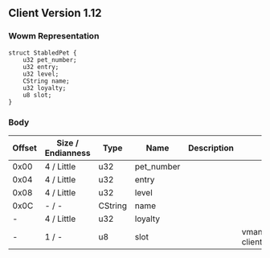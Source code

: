 ## Client Version 1.12

### Wowm Representation
```rust,ignore
struct StabledPet {
    u32 pet_number;
    u32 entry;
    u32 level;
    CString name;
    u32 loyalty;
    u8 slot;
}
```
### Body
| Offset | Size / Endianness | Type | Name | Description | Comment |
| ------ | ----------------- | ---- | ---- | ----------- | ------- |
| 0x00 | 4 / Little | u32 | pet_number |  |  |
| 0x04 | 4 / Little | u32 | entry |  |  |
| 0x08 | 4 / Little | u32 | level |  |  |
| 0x0C | - / - | CString | name |  |  |
| - | 4 / Little | u32 | loyalty |  |  |
| - | 1 / - | u8 | slot |  | vmangos/mangoszero/cmangos: client slot 1 == current pet (0) |
